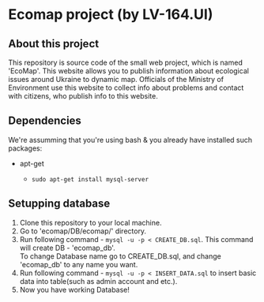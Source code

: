 
<h1>Ecomap project (by LV-164.UI)</h1>
<h2>About this project</h2>
<p>This repository is source code of the small web project, which is named 'EcoMap'. This website allows you to publish information about ecological issues around Ukraine to dynamic map. Officials of the Ministry of Environment use this website to collect info about problems and contact with citizens, who publish info to this website. </p>
<h2>Dependencies</h2>
<p>We're assumming that you're using bash & you already have installed such packages: </p>
<ul>
    <li>apt-get</li>
    <ul>
        <li><code>sudo apt-get install mysql-server</code></li>
    </ul>
</ul>
<h2>Setupping database</h2>
<ol>
    <li>Clone this repository to your local machine.</li>
    <li>Go to 'ecomap/DB/ecomap/' directory.</li>
    <li>Run following command - <code>mysql -u -p < CREATE_DB.sql</code>. This command will create DB - 'ecomap_db'. <br>
            To change Database name go to CREATE_DB.sql, and change 'ecomap_db' to any name you want.</li>
    <li>Run following command - <code>mysql -u -p < INSERT_DATA.sql</code> to insert basic data into table(such as admin account and etc.).</li>
    <li>Now you have working Database!</li>
</ol>
